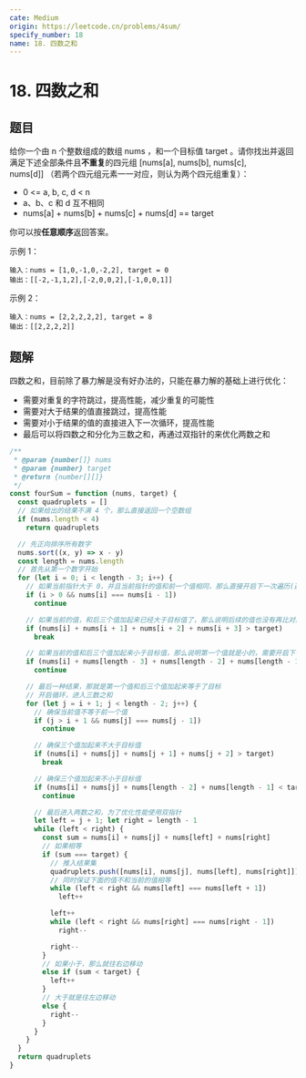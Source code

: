 ```yaml
---
cate: Medium
origin: https://leetcode.cn/problems/4sum/
specify_number: 18
name: 18. 四数之和
---
```


# 18. 四数之和

## 题目

给你一个由 n 个整数组成的数组 nums ，和一个目标值 target 。请你找出并返回满足下述全部条件且**不重复**的四元组 [nums[a], nums[b], nums[c], nums[d]] （若两个四元组元素一一对应，则认为两个四元组重复）：

- 0 <= a, b, c, d < n
- a、b、c 和 d 互不相同
- nums[a] + nums[b] + nums[c] + nums[d] == target

你可以按**任意顺序**返回答案。


示例 1：

```
输入：nums = [1,0,-1,0,-2,2], target = 0
输出：[[-2,-1,1,2],[-2,0,0,2],[-1,0,0,1]]
```

示例 2：

```
输入：nums = [2,2,2,2,2], target = 8
输出：[[2,2,2,2]]
```

## 题解

四数之和，目前除了暴力解是没有好办法的，只能在暴力解的基础上进行优化：

- 需要对重复的字符跳过，提高性能，减少重复的可能性
- 需要对大于结果的值直接跳过，提高性能
- 需要对小于结果的值的直接进入下一次循环，提高性能
- 最后可以将四数之和分化为三数之和，再通过双指针的来优化两数之和


```js
/**
 * @param {number[]} nums
 * @param {number} target
 * @return {number[][]}
 */
const fourSum = function (nums, target) {
  const quadruplets = []
  // 如果给出的结果不满 4 个，那么直接返回一个空数组
  if (nums.length < 4)
    return quadruplets

  // 先正向排序所有数字
  nums.sort((x, y) => x - y)
  const length = nums.length
  // 首先从第一个数字开始
  for (let i = 0; i < length - 3; i++) {
    // 如果当前指针大于 0，并且当前指针的值和前一个值相同，那么直接开启下一次遍历(避免重复)
    if (i > 0 && nums[i] === nums[i - 1])
      continue

    // 如果当前的值，和后三个值加起来已经大于目标值了，那么说明后续的值也没有再比对的必要了，直接 break 循环
    if (nums[i] + nums[i + 1] + nums[i + 2] + nums[i + 3] > target)
      break

    // 如果当前的值和后三个值加起来小于目标值，那么说明第一个值就是小的，需要开启下一次循环
    if (nums[i] + nums[length - 3] + nums[length - 2] + nums[length - 1] < target)
      continue

    // 最后一种结果，那就是第一个值和后三个值加起来等于了目标
    // 开启循环，进入三数之和
    for (let j = i + 1; j < length - 2; j++) {
      // 确保当前值不等于前一个值
      if (j > i + 1 && nums[j] === nums[j - 1])
        continue

      // 确保三个值加起来不大于目标值
      if (nums[i] + nums[j] + nums[j + 1] + nums[j + 2] > target)
        break

      // 确保三个值加起来不小于目标值
      if (nums[i] + nums[j] + nums[length - 2] + nums[length - 1] < target)
        continue

      // 最后进入两数之和，为了优化性能使用双指针
      let left = j + 1; let right = length - 1
      while (left < right) {
        const sum = nums[i] + nums[j] + nums[left] + nums[right]
        // 如果相等
        if (sum === target) {
          // 推入结果集
          quadruplets.push([nums[i], nums[j], nums[left], nums[right]])
          // 同时保证下面的值不和当前的值相等
          while (left < right && nums[left] === nums[left + 1])
            left++

          left++
          while (left < right && nums[right] === nums[right - 1])
            right--

          right--
        }
        // 如果小于，那么就往右边移动
        else if (sum < target) {
          left++
        }
        // 大于就是往左边移动
        else {
          right--
        }
      }
    }
  }
  return quadruplets
}
```